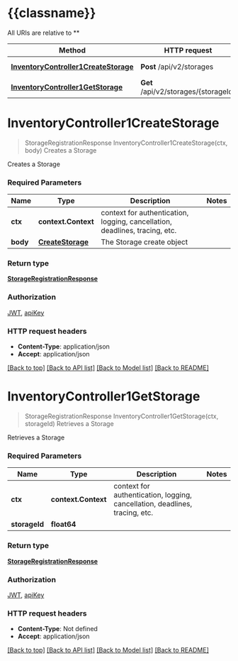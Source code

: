# {{classname}}

All URIs are relative to **

Method | HTTP request | Description
------------- | ------------- | -------------
[**InventoryController1CreateStorage**](StorageApi.md#InventoryController1CreateStorage) | **Post** /api/v2/storages | Creates a Storage
[**InventoryController1GetStorage**](StorageApi.md#InventoryController1GetStorage) | **Get** /api/v2/storages/{storageId} | Retrieves a Storage

# **InventoryController1CreateStorage**
> StorageRegistrationResponse InventoryController1CreateStorage(ctx, body)
Creates a Storage

Creates a Storage

### Required Parameters

Name | Type | Description  | Notes
------------- | ------------- | ------------- | -------------
 **ctx** | **context.Context** | context for authentication, logging, cancellation, deadlines, tracing, etc.
  **body** | [**CreateStorage**](CreateStorage.md)| The Storage create object | 

### Return type

[**StorageRegistrationResponse**](StorageRegistrationResponse.md)

### Authorization

[JWT](../README.md#JWT), [apiKey](../README.md#apiKey)

### HTTP request headers

 - **Content-Type**: application/json
 - **Accept**: application/json

[[Back to top]](#) [[Back to API list]](../README.md#documentation-for-api-endpoints) [[Back to Model list]](../README.md#documentation-for-models) [[Back to README]](../README.md)

# **InventoryController1GetStorage**
> StorageRegistrationResponse InventoryController1GetStorage(ctx, storageId)
Retrieves a Storage

Retrieves a Storage

### Required Parameters

Name | Type | Description  | Notes
------------- | ------------- | ------------- | -------------
 **ctx** | **context.Context** | context for authentication, logging, cancellation, deadlines, tracing, etc.
  **storageId** | **float64**|  | 

### Return type

[**StorageRegistrationResponse**](StorageRegistrationResponse.md)

### Authorization

[JWT](../README.md#JWT), [apiKey](../README.md#apiKey)

### HTTP request headers

 - **Content-Type**: Not defined
 - **Accept**: application/json

[[Back to top]](#) [[Back to API list]](../README.md#documentation-for-api-endpoints) [[Back to Model list]](../README.md#documentation-for-models) [[Back to README]](../README.md)

